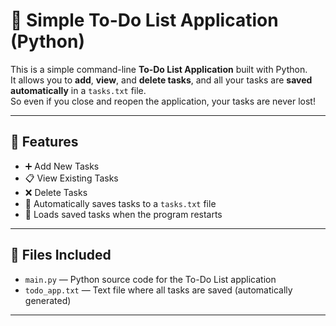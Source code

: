 # 📝 Simple To-Do List Application (Python)

This is a simple command-line **To-Do List Application** built with Python.  
It allows you to **add**, **view**, and **delete tasks**, and all your tasks are **saved automatically** in a `tasks.txt` file.  
So even if you close and reopen the application, your tasks are never lost!

---

## 🚀 Features

- ➕ Add New Tasks
- 📋 View Existing Tasks
- ❌ Delete Tasks
- 💾 Automatically saves tasks to a `tasks.txt` file
- 🔄 Loads saved tasks when the program restarts

---

## 📂 Files Included

- `main.py` — Python source code for the To-Do List application
- `todo_app.txt` — Text file where all tasks are saved (automatically generated)

---


